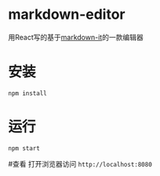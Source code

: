 # markdown-editor
用React写的基于[markdown-it](https://github.com/markdown-it/markdown-it)的一款编辑器

# 安装
`npm install`

# 运行
`npm start`

#查看
打开浏览器访问 `http://localhost:8080`
